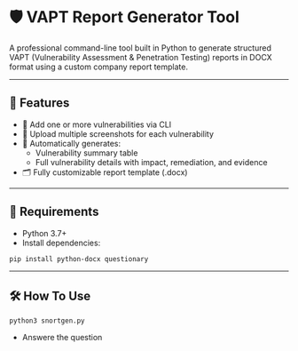# 🛡️ VAPT Report Generator Tool

A professional command-line tool built in Python to generate structured VAPT (Vulnerability Assessment & Penetration Testing) reports in DOCX format using a custom company report template.

---

## 🚀 Features

- 🔐 Add one or more vulnerabilities via CLI
- 📸 Upload multiple screenshots for each vulnerability
- 📄 Automatically generates:
  - Vulnerability summary table
  - Full vulnerability details with impact, remediation, and evidence
- 🗂️ Fully customizable report template (.docx)

---

## 🧰 Requirements

- Python 3.7+
- Install dependencies:

```bash
pip install python-docx questionary
```
---

## 🛠️ How To Use
```
python3 snortgen.py
```
- Answere the question
